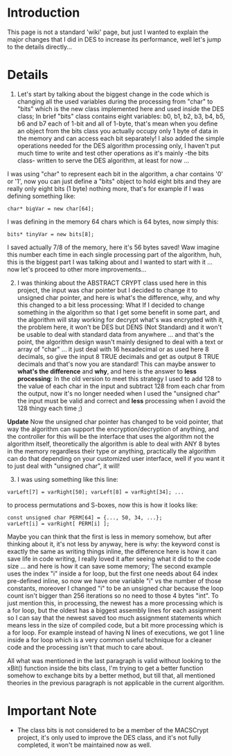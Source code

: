 # Introduction #

This page is not a standard 'wiki' page, but just I wanted to explain the major changes that I did in DES to increase its performance, well let's jump to the details directly...


# Details #

1. Let's start by talking about the biggest change in the code which is changing all the used variables during the processing from "char" to "bits" which is the new class implemented here and used inside the DES class; In brief "bits" class contains eight variables: b0, b1, b2, b3, b4, b5, b6 and b7 each of 1-bit and all of 1-byte, that's mean when you define an object from the bits class you actually occupy only 1 byte of data in the memory and can access each bit separately!
I also added the simple operations needed for the DES algorithm processing only, I haven't put much time to write and test other operations as it's mainly -the bits class- written to serve the DES algorithm, at least for now ...

I was using "char" to represent each bit in the algorithm, a char contains '0' or '1', now you can just define a "bits" object to hold eight bits and they are really only eight bits (1 byte) nothing more, that's for example if I was defining something like:
```
char* bigVar = new char[64];
```
I was defining in the memory 64 chars which is 64 bytes, now simply this:
```
bits* tinyVar = new bits[8];
```
I saved actually 7/8 of the memory, here it's 56 bytes saved! Waw imagine this number each time in each single processing part of the algorithm, huh, this is the biggest part I was talking about and I wanted to start with it ... now let's proceed to other more improvements...

2. I was thinking about the ABSTRACT CRYPT class used here in this project, the input was char pointer but I decided to change it to unsigned char pointer, and here is what's the difference, why, and why this changed to a bit less processing:
What If I decided to change something in the algorithm so that I get some benefit in some part, and the algorithm will stay working for decrypt what's was encrypted with it, the problem here, it won't be DES but DENS (Not Standard) and it won't be usable to deal with standard data from anywhere ... and that's the point, the algorithm design wasn't mainly designed to deal with a text or array of "char" ... it just deal with 16 hexadecimal or as used here 8 decimals, so give the input 8 TRUE decimals and get as output 8 TRUE decimals and that's now you are standard! This can maybe answer to **what's the difference** and **why**, and here is the answer to **less processing**:
In the old version to meet this strategy I used to add 128 to the value of each char in the input and subtract 128 from each char from the output, now it's no longer needed when I used the "unsigned char" the input must be valid and correct and **less** processing when I avoid the 128 thingy each time ;)

**Update**
Now the unsigned char pointer has changed to be void pointer, that way the algorithm can support the encryption/decryption of anything, and the controller for this will be the interface that uses the algorithm not the algorithm itself, theoretically the algorithm is able to deal with ANY 8 bytes in the memory regardless their type or anything, practically the algorithm can do that depending on your customized user interface, well if you want it to just deal with "unsigned char", it will!

3. I was using something like this line:
```
varLeft[7] = varRight[50]; varLeft[8] = varRight[34]; ...
```
to process permutations and S-boxes, now this is how it looks like:
```
const unsigned char PERM[64] = {..., 50, 34, ...};
varLeft[i] = varRight[ PERM[i] ];
```
Maybe you can think that the first is less in memory somehow, but after thinking about it, it's not less by anyway, here is why: the keyword const is exactly the same as writing things inline, the difference here is how it can save life in code writing, I really loved it after seeing what it did to the code size ... and here is how it can save some memory; The second example uses the index "i" inside a for loop, but the first one needs about 64 index pre-defined inline, so now we have one variable "i" vs the number of those constants, moreover I changed "i" to be an unsigned char because the loop count isn't bigger than 256 iterations so no need to those 4 bytes "int".
To just mention this, in processing, the newest has a more processing which is a for loop, but the oldest has a biggest assembly lines for each assignment so I can say that the newest saved too much assignment statements which means less in the size of compiled code, but a bit more processing which is a for loop. For example instead of having N lines of executions, we got 1 line inside a for loop which is a very common useful technique for a cleaner code and the processing isn't that much to care about.

All what was mentioned in the last paragraph is valid without looking to the xBit() function inside the bits class, I'm trying to get a better function somehow to exchange bits by a better method, but till that, all mentioned theories in the previous paragraph is not applicable in the current algorithm.

# Important Note #

- The class bits is not considered to be a member of the MACSCrypt project, it's only used to improve the DES class, and it's not fully completed, it won't be maintained now as well.